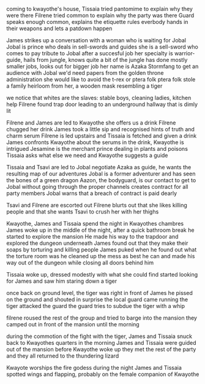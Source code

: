 coming to kwayothe's house, Tissaia tried pantomime to explain why they were there
Filrene tried common to explain why the party was there
Guard speaks enough common, explains the etiquette rules
everbody hands in their weapons and lets a patdown happen

James strikes up a conversation with a woman who is waiting for Jobal
Jobal is prince who deals in sell-swords and guides
she is a sell-sword who comes to pay tribute to Jobal after a succesful job
her specialty is warrior-guide, hails from jungle, knows quite a bit of the jungle
has done mostly smaller jobs, looks out for bigger job
her name is Azaka Stormfang
to get an audience with Jobal we'd need papers from the golden throne administration
she would like to avoid the t-rex or ptera folk
ptera folk stole a family heirloom from her, a wooden mask resembling a tiger

we notice that whites are the slaves: stable boys, cleaning ladies, kitchen help
Filrene found trap door leading to an underground hallway that is dimly lit

Filrene and James are led to Kwayothe
she offers us a drink
Filrene chugged her drink
James took a little sip and recognised hints of truth and charm serum
Filrene is led upstairs and Tissaia is fetched and given a drink
James confronts Kwayothe about the serums in the drink, Kwayothe is intrigued
Jesamine is the merchant prince dealing in plants and poisons
Tissaia asks what else we need and Kwayothe suggests a guide

Tissaia and Tsavi are led to Jobal
negotiate Azaka as guide, he wants the resulting map of our adventures
Jobal is a former adventurer and has seen the bones of a green dragon
Aazon, the bodyguard, is our contact to get to Jobal without going through the proper channels
creates contract for all party members
Jobal warns that a breach of contract is paid dearly

Tsavi and Filrene are escorted out
Filrene blurts out that she likes killing people and that she wants Tsavi to crush her with her thighs

Kwayothe, James and Tissaia spend the night in Kwayothes chambres
James woke up in the middle of the night, after a quick bathroom break he started to explore the mansion
He made his way to the trapdoor and explored the dungeon underneath
James found out that they make their soaps by torturing and killing people
James puked when he found out what the torture room was
he cleaned up the mess as best he can and made his way out of the dungeon while closing all doors behind him

Tissaia woke up, dressed modestly with what she could find
started looking for James and saw him staring down a tiger

once back on ground level, the tiger was right in front of James
he pissed on the ground and shouted in surprise
the local guard came running
the tiger attacked the guard
the guard tries to subdue the tiger with a whip

filrene roused the rest of the group and tried to barge into the mansion
they camped out in front of the mansion until the morning

during the commotion of the fight with the tiger, James and Tissaia snuck back to Kwayothes quarters
in the morning James and Tissaia were guided out of the mansion before Kwayothe woke up
they met the rest of the party and they all returned to the thundering lizard

Kwayote worships the fire godess
during the night James and Tissaia spotted wings and flapping, probably on the female companion of Kwayothe